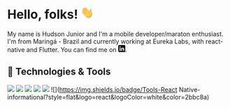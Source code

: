 # Hello, folks! <img src="https://raw.githubusercontent.com/HudsonJunior/HudsonJunior/master/wave.gif" width="30px">

My name is Hudson Junior and I'm a mobile developer/maraton enthusiast. I'm from Maringá - Brazil and currently working at Eureka Labs, with react-native and Flutter. You can find me on [![LinkedIn][2.2]][3].

## 🔧 Technologies & Tools
![](https://img.shields.io/badge/Editor-IntelliJ_IDEA-informational?style=flat&logo=intellij-idea&logoColor=white&color=2bbc8a)
![](https://img.shields.io/badge/Code-Python-informational?style=flat&logo=python&logoColor=white&color=2bbc8a)
![](https://img.shields.io/badge/Code-JavaScript-informational?style=flat&logo=javascript&logoColor=white&color=2bbc8a)
![](https://img.shields.io/badge/Code-Dart-informational?style=flat&logo=dart&logoColor=white&color=2bbc8a)
![](https://img.shields.io/badge/Tools-Flutter-informational?style=flat&logo=flutter&logoColor=white&color=2bbc8a)
![](https://img.shields.io/badge/Tools-React Native-informational?style=flat&logo=react&logoColor=white&color=2bbc8a)

<!-- Icons -->
[2.2]: https://raw.githubusercontent.com/HudsonJunior/HudsonJunior/master/linkedin-3-16.png (LinkedIn)

<!-- Links to your social media accounts -->

[3]: https://www.linkedin.com/in/hudson-p-46583011a/
<!--
**HudsonJunior/HudsonJunior** is a ✨ _special_ ✨ repository because its `README.md` (this file) appears on your GitHub profile.

Here are some ideas to get you started:

- 🔭 I’m currently working on ...
- 🌱 I’m currently learning ...
- 👯 I’m looking to collaborate on ...
- 🤔 I’m looking for help with ...
- 💬 Ask me about ...
- 📫 How to reach me: ...
- 😄 Pronouns: ...
- ⚡ Fun fact: ...
-->

